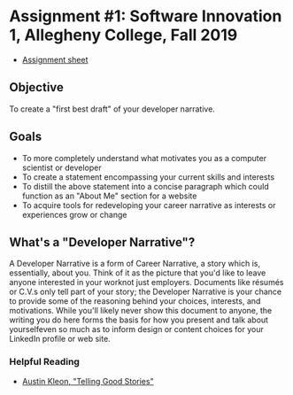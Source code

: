 # Assignment #1: Software Innovation 1, Allegheny College, Fall 2019

* [Assignment sheet](CMPSC%20480%20-%20Assignment%201.pdf)

## Objective

To create a "first best draft" of your developer narrative.

## Goals

* To more completely understand what motivates you as a computer scientist or developer
* To create a statement encompassing your current skills and interests
* To distill the above statement into a concise paragraph which could function as an "About
Me" section for a website
* To acquire tools for redeveloping your career narrative as interests or experiences grow or
change

## What's a "Developer Narrative"?

A Developer Narrative is a form of Career Narrative, a story which is, essentially, about you. Think of it as the picture that you'd like to leave anyone interested in your worknot just employers. Documents like résumés or C.V.s only tell part of your story; the Developer Narrative is your chance to provide some of the reasoning behind your choices, interests, and motivations. While you'll likely never show this document to anyone, the writing you do here forms the basis for how you present and talk about yourselfeven so much as to inform design or content choices for your LinkedIn profile or web site.

### Helpful Reading
* [Austin Kleon, "Telling Good Stories"](https://github.com/allegheny-college-cmpsc-480-fall-2019/course-materials/blob/master/Readings/Austin%20Kleon%20-%20Show%20Your%20Work%20-%20Chapter%205%20-%20Tell%20Good%20Stories.pdf)